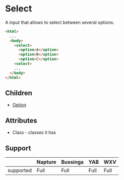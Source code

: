 # Select
A input that allows to select between several options.

```html
<html>
  ...
  <body>
    <select>
      <option>A</option>
      <option>B</option>
      <option>C</option>
    <select>
    ...
  </body>
</html>
```

## Children
- [Option](option.md)

## Attributes
- Class - classes it has

## Support

|           | Napture | Bussinga | YAB  | WXV  |
| --------- | ------- | -------- | ---- | ---- |
| supported | Full    | Full     | Full | Full |